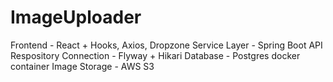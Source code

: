 # ImageUploader

Frontend - React + Hooks, Axios, Dropzone
Service Layer - Spring Boot API
Respository Connection - Flyway + Hikari
Database - Postgres docker container
Image Storage - AWS S3

